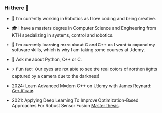 ### Hi there 👋

- 🔭 I’m currently working in Robotics as I love coding and being creative.
- :mortar_board: I have a masters degree in Computer Science and Engineering from KTH specializing in systems, control and robotics.
- 🌱 I’m currently learning more about C and C++ as I want to expand my software skills, which is why I am taking some courses at Udemy.
- 💬 Ask me about Python, C++ or C.
- ⚡ Fun fact: Our eyes are not able to see the real colors of northen lights captured by a camera due to the darkness!

- 2024: Learn Advanced Modern C++ on Udemy with James Reynard: [Certificate](http://ude.my/UC-2022438d-23d1-4f71-807b-3213c1cc4762/).
- 2021: Applying Deep Learning To Improve Optimization-Based Approaches For Robust Sensor Fusion [Master thesis](https://kth.diva-portal.org/smash/record.jsf?pid=diva2%3A1602138&dswid=5157).
